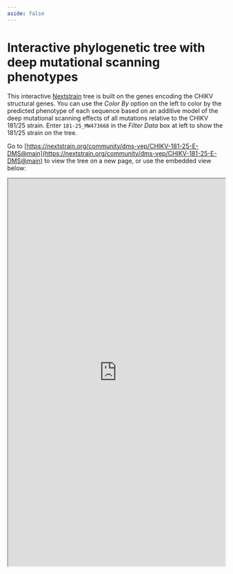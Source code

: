 ```yaml
---
aside: false
---
```


# Interactive phylogenetic tree with deep mutational scanning phenotypes
This interactive [Nextstrain](https://nextstrain.org/) tree is built on the genes encoding the CHIKV structural genes.
You can use the *Color By* option on the left to color by the predicted phenotype of each sequence based on an additive model of the deep mutational scanning effects of all mutations relative to the CHIKV 181/25 strain.
Enter `181-25_MW473668` in the *Filter Data* box at left to show the 181/25 strain on the tree.

Go to [https://nextstrain.org/community/dms-vep/CHIKV-181-25-E-DMS@main](https://nextstrain.org/community/dms-vep/CHIKV-181-25-E-DMS@main) to view the tree on a new page, or use the embedded view below:

<iframe src="https://nextstrain.org/community/dms-vep/CHIKV-181-25-E-DMS@main" width="100%" height="900px"></iframe>
